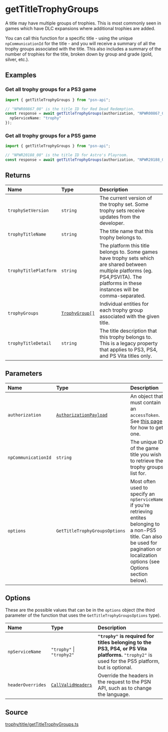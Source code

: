 # getTitleTrophyGroups

A title may have multiple groups of trophies. This is most commonly seen in games which have DLC expansions where additional trophies are added.

You can call this function for a specific title - using the unique `npCommunicationId` for the title - and you will receive a summary of all the trophy groups associated with the title. This also includes a summary of the number of trophies for the title, broken down by group and grade (gold, silver, etc.).

## Examples

### Get all trophy groups for a PS3 game

```ts
import { getTitleTrophyGroups } from "psn-api";

// "NPWR00867_00" is the title ID for Red Dead Redemption.
const response = await getTitleTrophyGroups(authorization, "NPWR00867_00", {
  npServiceName: "trophy"
});
```

### Get all trophy groups for a PS5 game

```ts
import { getTitleTrophyGroups } from "psn-api";

// "NPWR20188_00" is the title ID for Astro's Playroom.
const response = await getTitleTrophyGroups(authorization, "NPWR20188_00");
```

## Returns

| Name                  | Type                                              | Description                                                                                                                                                                             |
| :-------------------- | :------------------------------------------------ | :-------------------------------------------------------------------------------------------------------------------------------------------------------------------------------------- |
| `trophySetVersion`    | `string`                                          | The current version of the trophy set. Some trophy sets receive updates from the developer.                                                                                             |
| `trophyTitleName`     | `string`                                          | The title name that this trophy belongs to.                                                                                                                                             |
| `trophyTitlePlatform` | `string`                                          | The platform this title belongs to. Some games have trophy sets which are shared between multiple platforms (eg. PS4,PSVITA). The platforms in these instances will be comma-separated. |
| `trophyGroups`        | [`TrophyGroup[]`](../../data-models/trophy-group) | Individual entities for each trophy group associated with the given title.                                                                                                              |
| `trophyTitleDetail`   | `string`                                          | The title description that this trophy belongs to. This is a legacy property that applies to PS3, PS4, and PS Vita titles only.                                                         |

## Parameters

| Name                | Type                                                              | Description                                                                                                                                                                                   |
| :------------------ | :---------------------------------------------------------------- | :-------------------------------------------------------------------------------------------------------------------------------------------------------------------------------------------- |
| `authorization`     | [`AuthorizationPayload`](../../data-models/authorization-payload) | An object that must contain an `accessToken`. See [this page](../../../authentication/authenticating-manually) for how to get one.                                                            |
| `npCommunicationId` | `string`                                                          | The unique ID of the game title you wish to retrieve the trophy groups list for.                                                                                                              |
| `options`           | `GetTitleTrophyGroupsOptions`                                     | Most often used to specify an `npServiceName` if you're retrieving entites belonging to a non-PS5 title. Can also be used for pagination or localization options (see Options section below). |

## Options

These are the possible values that can be in the `options` object (the third parameter of the function that uses the `GetTitleTrophyGroupsOptions` type).

| Name              | Type                                                       | Description                                                                                                                                       |
| :---------------- | :--------------------------------------------------------- | :------------------------------------------------------------------------------------------------------------------------------------------------ |
| `npServiceName`   | `"trophy"` \| `"trophy2"`                                  | **`"trophy"` is required for titles belonging to the PS3, PS4, or PS Vita platforms.** `"trophy2"` is used for the PS5 platform, but is optional. |
| `headerOverrides` | [`CallValidHeaders`](../../data-models/call-valid-headers) | Override the headers in the request to the PSN API, such as to change the language.                                                               |

## Source

[trophy/title/getTitleTrophyGroups.ts](https://github.com/achievements-app/psn-api/blob/main/src/trophy/title/getTitleTrophyGroups.ts)
